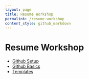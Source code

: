 ```yaml
---
layout: page
title: Resume Workshop
permalink: /resume-workshop
content_style: github_markdown
---
```


# Resume Workshop

- [Github Setup](/resume-workshop/setup)
- [Github Basics](/resume-workshop/basics)
- [Templates](/resume-workshop/templates)


